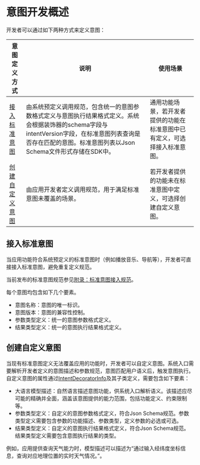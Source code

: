 # 意图开发概述
开发者可以通过如下两种方式来定义意图：

| 意图定义方式 | 说明 | 使用场景 |
| --- | --- | --- |
| [接入标准意图](#接入标准意图) | 由系统预定义调用规范，包含统一的意图参数格式定义与意图执行结果格式定义。系统会根据装饰器的schema字段与intentVersion字段，在标准意图列表查询是否存在匹配的意图。标准意图列表以Json Schema文件形式存储在SDK中。 | 通用功能场景，若开发者提供的功能在标准意图中已有定义，可选择接入标准意图。 |
| [创建自定义意图](#创建自定义意图) | 由应用开发者定义调用规范，用于满足标准意图未覆盖的场景。 | 若开发者提供的功能未在标准意图中定义，可选择创建自定义意图。 |

## 接入标准意图
当应用功能符合系统预定义的标准意图时（例如播放音乐、导航等），开发者可直接接入标准意图，避免重复定义规范。

当前发布的标准意图规范参见[附录：标准意图接入规范](insight-intent-access-specifications.md)。

每个意图均包含如下几个要素。
- 意图名称：意图的唯一标识。
- 意图版本：意图的兼容性控制。
- 参数类型定义：统一的意图参数格式定义。
- 结果类型定义：统一的意图执行结果格式定义。

## 创建自定义意图
当现有标准意图定义无法覆盖应用的功能时，开发者可以自定义意图。系统入口需要解析开发者定义的意图描述和参数规范，意图匹配用户语义后，触发意图执行。自定义意图的属性通过[IntentDecoratorInfo](../reference/apis-ability-kit/js-apis-app-ability-InsightIntentDecorator.md#intentdecoratorinfo)及其子类定义，需要包含如下要素：
- 大语言模型描述：自然语言描述意图功能，供系统入口解析语义。该描述应尽可能的精确并全面，涵盖该意图提供的能力范围，包括功能定义、约束限制等。
- 参数类型定义：自定义的意图参数格式定义，符合Json Schema规范。参数类型定义需要包含参数的功能描述、参数类型，定义参数的必选或可选。
- 结果类型定义：自定义的意图执行结果格式定义，符合Json Schema规范。结果类型定义需要包含意图执行结果的类型。

例如，应用提供查询天气能力时，模型描述可以描述为“通过输入经纬度坐标信息，查询对应地理位置的实时天气情况。”。
